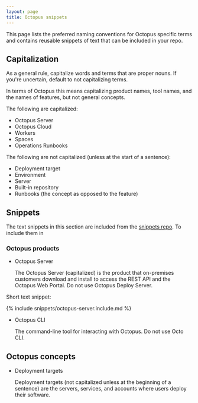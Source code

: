 ```yaml
---
layout: page
title: Octopus snippets
---
```


This page lists the preferred naming conventions for Octopus specific terms and contains reusable snippets of text that can be included in your repo.



## Capitalization

As a general rule, capitalize words and terms that are proper nouns. If you're uncertain, default to not capitalizing terms.

In terms of Octopus this means capitalizing product names, tool names, and the names of features, but not general concepts.

The following are capitalized:

- Octopus Server
- Octopus Cloud
- Workers
- Spaces
- Operations Runbooks

The following are not capitalized (unless at the start of a sentence):

- Deployment target
- Environment 
- Server
- Built-in repository
- Runbooks (the concept as opposed to the feature)

## Snippets

The text snippets in this section are included from the [snippets repo](https://github.com/OctopusDeploy/snippets). To include them in

### Octopus products

- Octopus Server 
    
    The Octopus Server (capitalized) is the product that on-premises customers download and install to access the REST API and the Octopus Web Portal. Do not use Octopus Deploy Server.

Short text snippet:

{% include snippets/octopus-server.include.md %}
    
- Octopus CLI

    The command-line tool for interacting with Octopus. Do not use Octo CLI.

## Octopus concepts

- Deployment targets 

    Deployment targets (not capitalized unless at the beginning of a sentence) are the servers, services, and accounts where users deploy their software.

